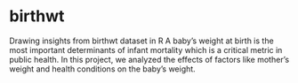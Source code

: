 # birthwt
Drawing insights from birthwt dataset in R
A baby’s weight at birth is the most important determinants of infant mortality which is a critical metric in public health. 
In this project, we analyzed the effects of factors like mother’s weight and health conditions on the baby’s weight.

